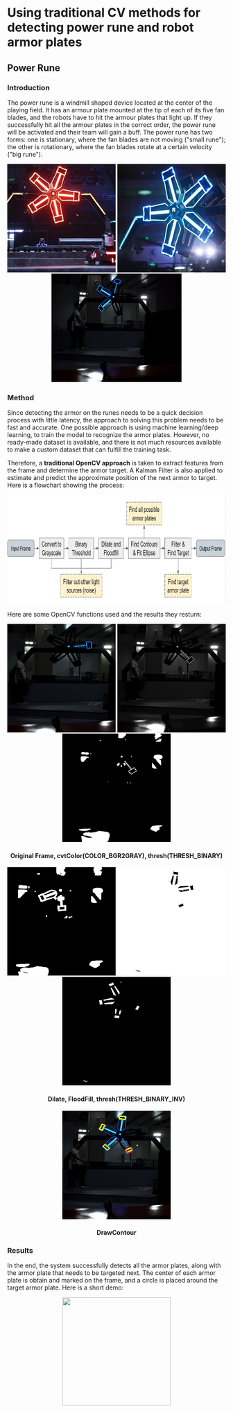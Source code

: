 # Using traditional CV methods for detecting power rune and robot armor plates

## Power Rune

### Introduction
The power rune is a windmill shaped device located at the center of the playing field. It has an armour plate mounted at the tip of each of its five fan blades, and the robots have to hit the armour plates that light up. If they successfully hit all the armour plates in the correct order, the power rune will be activated and their team will gain a buff. The power rune has two forms: one is stationary, where the fan blades are not moving ("small rune"); the other is rotationary, where the fan blades rotate at a certain velocity ("big rune").

<p align="center">
  <img src="demo/redRune.jpg" height="250" width="250" >  <img src="demo/blueRune.jpg" height="250" width="250" > <img src="demo/runeDemoShort.gif" height="250" width="300" >
</p>

### Method
Since detecting the armor on the runes needs to be a quick decision process with little latency, the approach to solving this problem needs to be fast and accurate. One possible approach is using machine learning/deep learning, to train the model to recognize the armor plates. However, no ready-made dataset is available, and there is not much resources available to make a custom dataset that can fulfill the training task. 

Therefore, a **traditional OpenCV approach** is taken to extract features from the frame and determine the armor target. A Kalman Filter is also applied to estimate and predict the approximate position of the next armor to target. Here is a flowchart showing the process:

<p align="center">
  <img src="demo/runeflowchart.jpg" height="250" width="850" > 
</p>

Here are some OpenCV functions used and the results they resturn:
<p align="center">
  <img src="demo/original.png" height="250" width="250"> <img src="demo/BGR2GRAY.png" height="250" width="250"> <img src="demo/THRESH_BINARY.png" height="250" width="250"> 
  <h4 align="center">Original Frame, cvtColor(COLOR_BGR2GRAY), thresh(THRESH_BINARY)</h4> 
</p>
<p align="center">
  <img src="demo/DILATE.png" height="250" width="250"> <img src="demo/FLOODFILL.png" height="250" width="250"> <img src="demo/THRESH_BINARY_INV.png" height="250" width="250"> 
  <h4 align="center">Dilate, FloodFill, thresh(THRESH_BINARY_INV)</h4> 
</p>
<p align="center">
  <img src="demo/DRAW_CONTOUR.png" height="250" width="250"> 
  <h4 align="center"> DrawContour </h4> 
</p>

### Results
In the end, the system successfully detects all the armor plates, along with the armor plate that needs to be targeted next. The center of each armor plate is obtain and marked on the frame, and a circle is placed around the target armor plate. Here is a short demo:
<p align="center">
  <img src="demo/results.gif" height="250" width="250" > 
</p>

